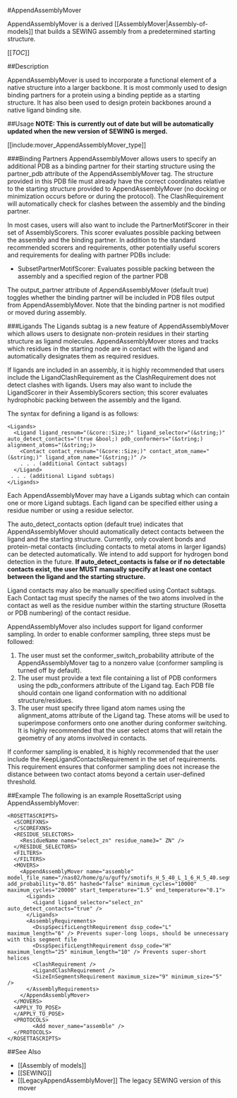 #AppendAssemblyMover

AppendAssemblyMover is a derived [[AssemblyMover|Assembly-of-models]] that builds a SEWING assembly from a predetermined starting structure.

[[_TOC_]]

##Description

AppendAssemblyMover is used to incorporate a functional element of a native structure into a larger backbone. It is most commonly used to design binding partners for a protein using a binding peptide as a starting structure. It has also been used to design protein backbones around a native ligand binding site.

##Usage
**NOTE: This is currently out of date but will be automatically updated when the new version of SEWING is merged.**

[[include:mover_AppendAssemblyMover_type]]

###Binding Partners
AppendAssemblyMover allows users to specify an additional PDB as a binding partner for their starting structure using the partner_pdb attribute of the AppendAssemblyMover tag. The structure provided in this PDB file must already have the correct coordinates relative to the starting structure provided to AppendAssemblyMover (no docking or minimization occurs before or during the protocol). The ClashRequirement will automatically check for clashes between the assembly and the binding partner.

In most cases, users will also want to include the PartnerMotifScorer in their set of AssemblyScorers. This scorer evaluates possible packing between the assembly and the binding partner. In addition to the standard recommended scorers and requirements, other potentially useful scorers and requirements for dealing with partner PDBs include:

* SubsetPartnerMotifScorer: Evaluates possible packing between the assembly and a specified region of the partner PDB

The output_partner attribute of AppendAssemblyMover (default true) toggles whether the binding partner will be included in PDB files output from AppendAssemblyMover. Note that the binding partner is not modified or moved during assembly.


###Ligands
The Ligands subtag is a new feature of AppendAssemblyMover which allows users to designate non-protein residues in their starting structure as ligand molecules. AppendAssemblyMover stores and tracks which residues in the starting node are in contact with the ligand and automatically designates them as required residues.

If ligands are included in an assembly, it is highly recommended that users include the LigandClashRequirement as the ClashRequirement does not detect clashes with ligands. Users may also want to include the LigandScorer in their AssemblyScorers section; this scorer evaluates hydrophobic packing between the assembly and the ligand.

The syntax for defining a ligand is as follows:
```
<Ligands>
  <Ligand ligand_resnum="(&core::Size;)" ligand_selector="(&string;)" auto_detect_contacts="(true &bool;) pdb_conformers="(&string;) alignment_atoms="(&string;)>
    <Contact contact_resnum="(&core::Size;)" contact_atom_name="(&string;)" ligand_atom_name="(&string;)" />
    . . . (additional Contact subtags)
  </Ligand>
 . . . (additional Ligand subtags)
</Ligands>
```

Each AppendAssemblyMover may have a Ligands subtag which can contain one or more Ligand subtags. Each ligand can be specified either using a residue number or using a residue selector. 

The auto_detect_contacts option (default true) indicates that AppendAssemblyMover should automatically detect contacts between the ligand and the starting structure. Currently, only covalent bonds and protein-metal contacts (including contacts to metal atoms in larger ligands) can be detected automatically. We intend to add support for hydrogen bond detection in the future. **If auto_detect_contacts is false or if no detectable contacts exist, the user MUST manually specify at least one contact between the ligand and the starting structure.**

Ligand contacts may also be manually specified using Contact subtags. Each Contact tag must specify the names of the two atoms involved in the contact as well as the residue number within the starting structure (Rosetta or PDB numbering) of the contact residue. 

AppendAssemblyMover also includes support for ligand conformer sampling. In order to enable conformer sampling, three steps must be followed: 

1) The user must set the conformer_switch_probability attribute of the AppendAssemblyMover tag to a nonzero value (conformer sampling is turned off by default).
2) The user must provide a text file containing a list of PDB conformers using the pdb_conformers attribute of the Ligand tag. Each PDB file should contain one ligand conformation with no additional structure/residues.
3) The user must specify three ligand atom names using the alignment_atoms attribute of the Ligand tag. These atoms will be used to superimpose conformers onto one another during conformer switching. It is highly recommended that the user select atoms that will retain the geometry of any atoms involved in contacts.

If conformer sampling is enabled, it is highly recommended that the user include the KeepLigandContactsRequirement in the set of requirements. This requirement ensures that conformer sampling does not increase the distance between two contact atoms beyond a certain user-defined threshold.

##Example
The following is an example RosettaScript using AppendAssemblyMover:

```
<ROSETTASCRIPTS>
  <SCOREFXNS>
  </SCOREFXNS>
  <RESIDUE_SELECTORS>
    <ResidueName name="select_zn" residue_name3=" ZN" />
  </RESIDUE_SELECTORS>
  <FILTERS>
  </FILTERS>
  <MOVERS>
    <AppendAssemblyMover name="assemble" model_file_name="/nas02/home/g/u/guffy/smotifs_H_5_40_L_1_6_H_5_40.segments" add_probability="0.05" hashed="false" minimum_cycles="10000" maximum_cycles="20000" start_temperature="1.5" end_temperature="0.1">
      <Ligands>
        <Ligand ligand_selector="select_zn" auto_detect_contacts="true" />
      </Ligands>
      <AssemblyRequirements>
        <DsspSpecificLengthRequirement dssp_code="L" maximum_length="6" /> Prevents super-long loops, should be unnecessary with this segment file                                                                                                       
        <DsspSpecificLengthRequirement dssp_code="H" maximum_length="25" minimum_length="10" /> Prevents super-short helices                                                                                                                             
        <ClashRequirement />
        <LigandClashRequirement />
        <SizeInSegmentsRequirement maximum_size="9" minimum_size="5" />
      </AssemblyRequirements>
    </AppendAssemblyMover>
  </MOVERS>
  <APPLY_TO_POSE>
  </APPLY_TO_POSE>
  <PROTOCOLS>
        <Add mover_name="assemble" />
  </PROTOCOLS>
</ROSETTASCRIPTS>
```

##See Also
* [[Assembly of models]]
* [[SEWING]]
* [[LegacyAppendAssemblyMover]] The legacy SEWING version of this mover